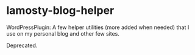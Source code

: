 # lamosty-blog-helper
WordPressPlugin: A few helper utilities (more added when needed) that I use on my personal blog and other few sites.

Deprecated.

